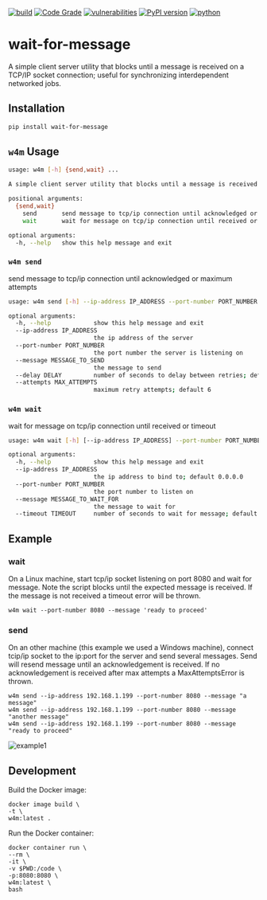 [![build](https://github.com/soda480/wait-for-message/actions/workflows/main.yml/badge.svg)](https://github.com/soda480/wait-for-message/actions/workflows/main.yml)
[![Code Grade](https://api.codiga.io/project/34932/status/svg)](https://app.codiga.io/hub/project/34932/wait-for-message)
[![vulnerabilities](https://img.shields.io/badge/vulnerabilities-None-brightgreen)](https://pypi.org/project/bandit/)
[![PyPI version](https://badge.fury.io/py/wait-for-message.svg)](https://badge.fury.io/py/wait-for-message)
[![python](https://img.shields.io/badge/python-3.7%20%7C%203.8%20%7C%203.9%20%7C%203.10-teal)](https://www.python.org/downloads/)
# wait-for-message

A simple client server utility that blocks until a message is received on a TCP/IP socket connection; useful for synchronizing interdependent networked jobs.

## Installation
```bash
pip install wait-for-message
```

## `w4m` Usage
```bash
usage: w4m [-h] {send,wait} ...

A simple client server utility that blocks until a message is received on a TCP/IP socket connection

positional arguments:
  {send,wait}
    send       send message to tcp/ip connection until acknowledged or maximum attempts
    wait       wait for message on tcp/ip connection until received or timeout

optional arguments:
  -h, --help   show this help message and exit
```

### `w4m send`

send message to tcp/ip connection until acknowledged or maximum attempts

```bash
usage: w4m send [-h] --ip-address IP_ADDRESS --port-number PORT_NUMBER --message MESSAGE_TO_SEND [--delay DELAY] [--attempts MAX_ATTEMPTS]

optional arguments:
  -h, --help            show this help message and exit
  --ip-address IP_ADDRESS
                        the ip address of the server
  --port-number PORT_NUMBER
                        the port number the server is listening on
  --message MESSAGE_TO_SEND
                        the message to send
  --delay DELAY         number of seconds to delay between retries; default 10
  --attempts MAX_ATTEMPTS
                        maximum retry attempts; default 6
```

### `w4m wait`

wait for message on tcp/ip connection until received or timeout

```bash
usage: w4m wait [-h] [--ip-address IP_ADDRESS] --port-number PORT_NUMBER --message MESSAGE_TO_WAIT_FOR [--timeout TIMEOUT]

optional arguments:
  -h, --help            show this help message and exit
  --ip-address IP_ADDRESS
                        the ip address to bind to; default 0.0.0.0
  --port-number PORT_NUMBER
                        the port number to listen on
  --message MESSAGE_TO_WAIT_FOR
                        the message to wait for
  --timeout TIMEOUT     number of seconds to wait for message; default 900 (i.e. 15 minutes)
```

## Example

### wait

On a Linux machine, start tcp/ip socket listening on port 8080 and wait for message. Note the script blocks until the expected message is received. If the message is not received a timeout error will be thrown.

```
w4m wait --port-number 8080 --message 'ready to proceed'
```

### send

On an other machine (this example we used a Windows machine), connect tcip/ip socket to the ip:port for the server and send several messages. Send will resend message until an acknowledgement is received. If no acknowledgement is received after max attempts a MaxAttemptsError is thrown.

```
w4m send --ip-address 192.168.1.199 --port-number 8080 --message "a message"
w4m send --ip-address 192.168.1.199 --port-number 8080 --message "another message"
w4m send --ip-address 192.168.1.199 --port-number 8080 --message "ready to proceed"
```

![example1](https://raw.githubusercontent.com/soda480/wait-for-message/main/docs/images/execution.gif)

## Development

Build the Docker image:
```
docker image build \
-t \
w4m:latest .
```

Run the Docker container:
```
docker container run \
--rm \
-it \
-v $PWD:/code \
-p:8080:8080 \
w4m:latest \
bash
```